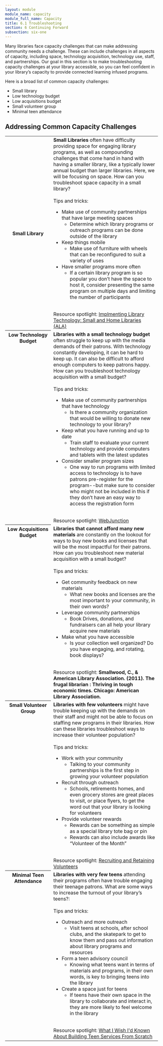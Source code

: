 ```yaml
---
layout: module
module_name: capacity
module_full_name: Capacity
title: 6.1 Troubleshooting
section: 6 Continuing Forward
subsection: six-one
---
```



Many libraries face capacity challenges that can make addressing community needs a challenge. These can include challenges in all aspects of capacity, including space, technology acquisition, technology use, staff, and partnerships. Our goal in this section is to make troubleshooting capacity challenges at your library accessible, so you can feel confident in your library’s capacity to provide connected learning infused programs.  

Here is a broad list of common capacity challenges: 
- Small library
- Low technology budget
- Low acquisitions budget
- Small volunteer group
- Minimal teen attendance

 
## Addressing Common Capacity Challenges

<table class="colorful-th">
  <tr><th width="30%">Small Library</th><td><b>Small Libraries</b> often have difficulty providing space for engaging library programs, as well as compounding challenges that come hand in hand with having a smaller library, like a typically lower annual budget than larger libraries. Here, we will be focusing on space. How can you troubleshoot space capacity in a small library?<br><br> 
Tips and tricks:
<ul><li>Make use of community partnerships that have large meeting spaces
   <ul><li>Determine which library programs or outreach programs can be done outside of the library</li></ul></li>
 <li>Keep things mobile
   <ul><li>Make use of furniture with wheels that can be reconfigured to suit a variety of uses</li></ul></li>
 <li>Have smaller programs more often
   <ul><li>If a certain library program is so popular you don’t have the space to host it, consider presenting the same program on multiple days and limiting the number of participants</li></ul></li>
</ul><br>
   Resource spotlight: <a href="http://libguides.ala.org/librarytech/small-libs" target="_blank">Implmenting Library Technology: Small and Home Libraries (ALA)</a></td></tr>

<tr><th valign="top">Low Technology Budget</th><td><b>Libraries with a small technology budget</b> often struggle to keep up with the media demands of their patrons. With technology constantly developing, it can be hard to keep up. It can also be difficult to afford enough computers to keep patrons happy. How can you troubleshoot technology acquisition with a small budget?<br><br> 
Tips and tricks:
<ul><li>Make use of community partnerships that have technology
   <ul><li>Is there a community organization that would be willing to donate new technology to your library?</li></ul></li>
 <li>Keep what you have running and up to date
   <ul><li>Train staff to evaluate your current technology and provide computers and tablets with the latest updates</li></ul></li>
 <li>Consider smaller program sizes
   <ul><li>One way to run programs with limited access to technology is to have patrons pre-register for the program--but make sure to consider who might not be included in this if they don’t have an easy way to access the registration form</li></ul></li>
</ul><br>
   Resource spotlight: <a href="https://learn.webjunction.org/" target="_blank">WebJunction</a></td></tr>

<tr><th valign="top">Low Acquisitions Budget</th><td><b>Libraries that cannot afford many new materials</b> are constantly on the lookout for ways to buy new books and licenses that will be the most impactful for their patrons. How can you troubleshoot new material acquisition with a small budget? <br><br> 
Tips and tricks:
<ul><li>Get community feedback on new materials
   <ul><li>What new books and licenses are the most important to your community, in their own words?</li></ul></li>
 <li>Leverage community partnerships
   <ul><li>Book Drives, donations, and fundraisers can all help your library acquire new materials</li></ul></li>
 <li>Make what you have accessible
   <ul><li>Is your collection well organized? Do you have engaging, and rotating, book displays?</li></ul></li>
</ul><br>
  Resource spotlight: <b>Smallwood, C., & American Library Association. (2011). The frugal librarian : Thriving in tough economic times. Chicago: American Library Association.</b></td></tr>
  
 <tr><th valign="top">Small Volunteer Group</th><td><b>Libraries with few volunteers</b> might have trouble keeping up with the demands on their staff and might not be able to focus on staffing new programs in their libraries. How can these libraries troubleshoot ways to increase their volunteer population?<br><br> 
Tips and tricks:
<ul><li>Work with your community
   <ul><li>Talking to your community partnerships is the first step in growing your volunteer population</li></ul></li>
 <li>Recruit through outreach
   <ul><li>Schools, retirements homes, and even grocery stores are great places to visit, or place flyers, to get the word out that your library is looking for volunteers</li></ul></li>
 <li>Provide volunteer rewards
   <ul><li>Rewards can be something as simple as a special library tote bag or pin</li>
   <li>Rewards can also include awards like “Volunteer of the Month”</li></ul></li>
</ul><br>
   Resource spotlight: <a href="https://americanlibrariesmagazine.org/2016/05/31/recruiting-retaining-library-volunteers/" target="_blank">Recruiting and Retaining Volunteers</a></td></tr>

 <tr><th valign="top">Minimal Teen Attendance</th><td><b>Libraries with very few teens</b> attending their programs often have trouble engaging their teenage patrons. What are some ways to increase the turnout of your library’s teens?:<br><br> 
Tips and tricks:
<ul><li>Outreach and more outreach
   <ul><li>Visit teens at schools, after school clubs, and the skatepark to get to know them and pass out information about library programs and resources</li></ul></li>
 <li>Form a teen advisory council
   <ul><li>Knowing what teens want in terms of materials and programs, in their own words, is key to bringing teens into the library</li></ul></li>
 <li>Create a space just for teens
   <ul><li>If teens have their own space in the library to collaborate and interact in, they are more likely to feel welcome in the library</li></ul></li>
</ul><br>
   Resource spotlight: <a href="http://www.inthelibrarywiththeleadpipe.org/2013/what-i-wish-id-known-about-building-teen-services-from-scratch/" target="_blank">What I Wish I'd Known About Building Teen Services From Scratch</a></td></tr>
   
</table>
